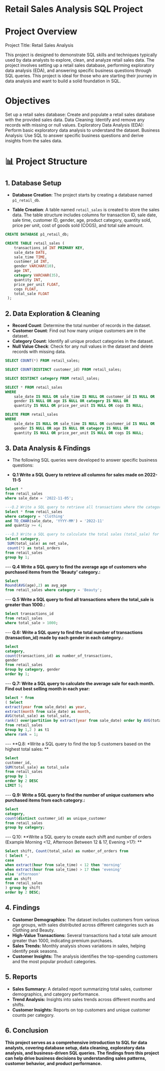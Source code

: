 # Retail Sales Analysis SQL Project
   # Project Overview
Project Title: Retail Sales Analysis

This project is designed to demonstrate SQL skills and techniques typically used by data analysts to explore, clean, and analyze retail sales data. The project involves setting up a retail sales database, performing exploratory data analysis (EDA), and answering specific business questions through SQL queries. This project is ideal for those who are starting their journey in data analysis and want to build a solid foundation in SQL.

   # Objectives
Set up a retail sales database: Create and populate a retail sales database with the provided sales data.
Data Cleaning: Identify and remove any records with missing or null values.
Exploratory Data Analysis (EDA): Perform basic exploratory data analysis to understand the dataset.
Business Analysis: Use SQL to answer specific business questions and derive insights from the sales data.

# 📊 Project Structure

## 1. Database Setup

- **Database Creation**: The project starts by creating a database named `p1_retail_db`.

- **Table Creation**: A table named `retail_sales` is created to store the sales data. The table structure includes columns for transaction ID, sale date, sale time, customer ID, gender, age, product category, quantity sold, price per unit, cost of goods sold (COGS), and total sale amount.

```sql
CREATE DATABASE p1_retail_db;

CREATE TABLE retail_sales (
    transactions_id INT PRIMARY KEY,
    sale_date DATE,
    sale_time TIME,
    customer_id INT,
    gender VARCHAR(10),
    age INT,
    category VARCHAR(35),
    quantity INT,
    price_per_unit FLOAT,
    cogs FLOAT,
    total_sale FLOAT
 );
```
## 2.  Data Exploration & Cleaning
- **Record Count**: Determine the total number of records in the dataset.
- **Customer Count**: Find out how many unique customers are in the dataset.
- **Category Count**: Identify all unique product categories in the dataset.
- **Null Value Check**: Check for any null values in the dataset and delete records with missing data.
  
```sql
SELECT COUNT(*) FROM retail_sales;

SELECT COUNT(DISTINCT customer_id) FROM retail_sales;

SELECT DISTINCT category FROM retail_sales;

SELECT * FROM retail_sales
WHERE 
    sale_date IS NULL OR sale_time IS NULL OR customer_id IS NULL OR 
    gender IS NULL OR age IS NULL OR category IS NULL OR 
    quantity IS NULL OR price_per_unit IS NULL OR cogs IS NULL;

DELETE FROM retail_sales
WHERE 
    sale_date IS NULL OR sale_time IS NULL OR customer_id IS NULL OR 
    gender IS NULL OR age IS NULL OR category IS NULL OR 
    quantity IS NULL OR price_per_unit IS NULL OR cogs IS NULL;
```
## 3. Data Analysis & Findings
- The following SQL queries were developed to answer specific business questions:
+ **Q.1 Write a SQL Query to retrieve all columns for sales made on 2022-11-5**
```sql
Select * 
from retail_sales
where sale_date = '2022-11-05';

---Q.2 Write a SQL query to retrieve all transactions where the category is 'Clothing' and the quantity sold is more than 4 in the month of Nov-2022:
Select * from retail_sales
where category = 'Clothing'
and TO_CHAR(sale_date, 'YYYY-MM') = '2022-11'
and quantiy >= 4;

---Q.3 Write a SQL query to calculate the total sales (total_sale) for each category.:
Select category,
 SUM(total_sale) as net_sale,
 count(*) as total_orders
from retail_sales
group by 1;
```
--- **Q.4 Write a SQL query to find the average age of customers who purchased items from the 'Beauty' category.:**
```sql
Select
Round(AVG(age),2) as avg_age
from retail_sales where category = 'Beauty';
```
--- **Q.5 Write a SQL query to find all transactions where the total_sale is greater than 1000.:**

```sql
Select transactions_id 
from retail_sales
where total_sale > 1000;
```
--- **Q.6: Write a SQL query to find the total number of transactions (transaction_id) made by each gender in each category.:**

```sql
Select 
category,
count(transactions_id) as number_of_transactions,
gender
from retail_sales
Group by category, gender
order by 1;
```
--- **Q.7: Write a SQL query to calculate the average sale for each month. Find out best selling month in each year:**
```sql
Select * from
( Select
extract(year from sale_date) as year,
extract(month from sale_date) as month,
AVG(total_sale) as total_sale,
rank() over(partition by extract(year from sale_date) order by AVG(total_sale) DESC)
from retail_sales
Group by 1,2 ) as t1
where rank = 1;
```
--- **Q.8: *Write a SQL query to find the top 5 customers based on the highest total sales: **

```sql
Select 
customer_id,
SUM(total_sale) as total_sale
from retail_sales
group by 1
order by 2 DESC
LIMIT 5;
```
--- **Q.9: Write a SQL query to find the number of unique customers who purchased items from each category.:**

```sql
Select 
category,
count(distinct customer_id) as unique_customer
from retail_sales
group by category;
```
--- Q.10: **Write a SQL query to create each shift and number of orders (Example Morning <12, Afternoon Between 12 & 17, Evening >17): **
```sql
Select shift, Count(total_sale) as number_of_orders from
( Select *,
case
when extract(hour from sale_time) < 12 then 'morning'
when extract(hour from sale_time) > 17 then 'evening'
else 'afternoon'
end as shift
from retail_sales
) group by shift
order by 2 DESC;
```
## 4. Findings
- **Customer Demographics:** The dataset includes customers from various age groups, with sales distributed across different categories such as Clothing and Beauty.
- **High-Value Transactions:** Several transactions had a total sale amount greater than 1000, indicating premium purchases.
- **Sales Trends:** Monthly analysis shows variations in sales, helping identify peak seasons.
- **Customer Insights:** The analysis identifies the top-spending customers and the most popular product categories.
## 5. Reports
- **Sales Summary:** A detailed report summarizing total sales, customer demographics, and category performance.
- **Trend Analysis:** Insights into sales trends across different months and shifts.
- **Customer Insights:** Reports on top customers and unique customer counts per category.
## 6. Conclusion
**This project serves as a comprehensive introduction to SQL for data analysts, covering database setup, data cleaning, exploratory data analysis, and business-driven SQL queries. The findings from this project can help drive business decisions by understanding sales patterns, customer behavior, and product performance.**
